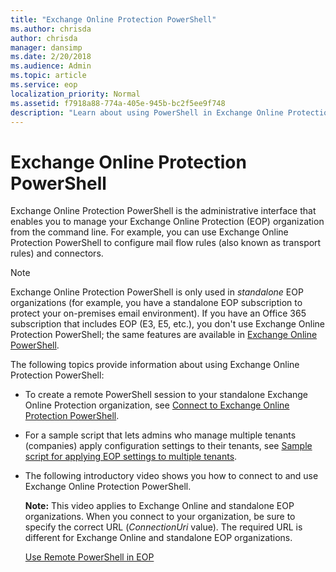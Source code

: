 ```yaml
---
title: "Exchange Online Protection PowerShell"
ms.author: chrisda
author: chrisda
manager: dansimp
ms.date: 2/20/2018
ms.audience: Admin
ms.topic: article
ms.service: eop
localization_priority: Normal
ms.assetid: f7918a88-774a-405e-945b-bc2f5ee9f748
description: "Learn about using PowerShell in Exchange Online Protection"
---
```


# Exchange Online Protection PowerShell

Exchange Online Protection PowerShell is the administrative interface that enables you to manage your Exchange Online Protection (EOP) organization from the command line. For example, you can use Exchange Online Protection PowerShell to configure mail flow rules (also known as transport rules) and connectors.

> [!NOTE]
> Exchange Online Protection PowerShell is only used in *standalone* EOP organizations (for example, you have a standalone EOP subscription to protect your on-premises email environment). If you have an Office 365 subscription that includes EOP (E3, E5, etc.), you don't use Exchange Online Protection PowerShell; the same features are available in [Exchange Online PowerShell](../exchange-online/exchange-online-powershell.md).

The following topics provide information about using Exchange Online Protection PowerShell:

- To create a remote PowerShell session to your standalone Exchange Online Protection organization, see [Connect to Exchange Online Protection PowerShell](connect-to-exchange-online-protection-powershell.md).

- For a sample script that lets admins who manage multiple tenants (companies) apply configuration settings to their tenants, see [Sample script for applying EOP settings to multiple tenants](https://docs.microsoft.com/microsoft-365/security/office-365-security/sample-script-for-applying-eop-settings-to-multiple-tenants).

- The following introductory video shows you how to connect to and use Exchange Online Protection PowerShell.

  **Note:** This video applies to Exchange Online and standalone EOP organizations. When you connect to your organization, be sure to specify the correct URL (_ConnectionUri_ value). The required URL is different for Exchange Online and standalone EOP organizations.

  [Use Remote PowerShell in EOP](https://videoplayercdn.osi.office.net/hub/?csid=ux-cms-en-us-msoffice&uuid=9cb28006-c2cb-45b6-b72e-eeed8767dee7&AutoPlayVideo=false)
